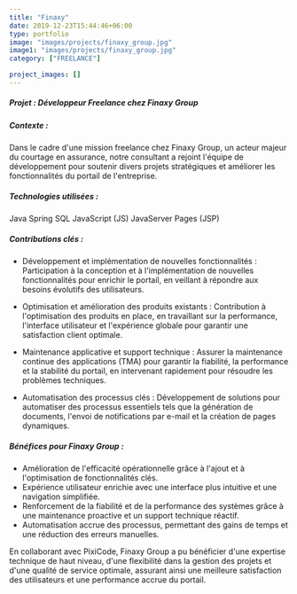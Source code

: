 ```yaml
---
title: "Finaxy"
date: 2019-12-23T15:44:46+06:00
type: portfolio
image: "images/projects/finaxy_group.jpg"
image1: "images/projects/finaxy_group.jpg"
category: ["FREELANCE"]

project_images: []
---
```


##### **Projet : Développeur Freelance chez Finaxy Group**

##### **Contexte :**
Dans le cadre d'une mission freelance chez Finaxy Group, un acteur majeur du courtage en assurance, notre consultant a rejoint l'équipe de développement pour soutenir divers projets stratégiques et améliorer les fonctionnalités du portail de l'entreprise.

##### **Technologies utilisées :**

Java Spring
SQL
JavaScript (JS)
JavaServer Pages (JSP)

##### **Contributions clés :**

- Développement et implémentation de nouvelles fonctionnalités :
Participation à la conception et à l'implémentation de nouvelles fonctionnalités pour enrichir le portail, en veillant à répondre aux besoins évolutifs des utilisateurs.

- Optimisation et amélioration des produits existants :
Contribution à l'optimisation des produits en place, en travaillant sur la performance, l'interface utilisateur et l'expérience globale pour garantir une satisfaction client optimale.

- Maintenance applicative et support technique :
Assurer la maintenance continue des applications (TMA) pour garantir la fiabilité, la performance et la stabilité du portail, en intervenant rapidement pour résoudre les problèmes techniques.

- Automatisation des processus clés :
Développement de solutions pour automatiser des processus essentiels tels que la génération de documents, l'envoi de notifications par e-mail et la création de pages dynamiques.

##### **Bénéfices pour Finaxy Group :**

- Amélioration de l'efficacité opérationnelle grâce à l'ajout et à l'optimisation de fonctionnalités clés.
- Expérience utilisateur enrichie avec une interface plus intuitive et une navigation simplifiée.
- Renforcement de la fiabilité et de la performance des systèmes grâce à une maintenance proactive et un support technique réactif.
- Automatisation accrue des processus, permettant des gains de temps et une réduction des erreurs manuelles.

En collaborant avec PixiCode, Finaxy Group a pu bénéficier d'une expertise technique de haut niveau, d'une flexibilité dans la gestion des projets et d'une qualité de service optimale, assurant ainsi une meilleure satisfaction des utilisateurs et une performance accrue du portail.
